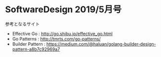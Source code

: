 # SoftwareDesign 2019/5月号

参考となるサイト
* Effective Go : http://go.shibu.jp/effective_go.html  
* Go Patterns : http://tmrts.com/go-patterns/
* Builder Pattern : https://medium.com/@haluan/golang-builder-design-pattern-a8b7c92969a7
